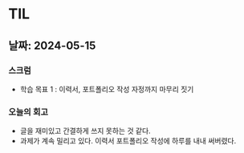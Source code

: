 # TIL

## 날짜: 2024-05-15

### 스크럼

- 학습 목표 1 : 이력서, 포트폴리오 작성 자정까지 마무리 짓기

### 오늘의 회고

- 글을 재미있고 간결하게 쓰지 못하는 것 같다.
- 과제가 계속 밀리고 있다. 이력서 포트폴리오 작성에 하루를 내내 써버렸다.
